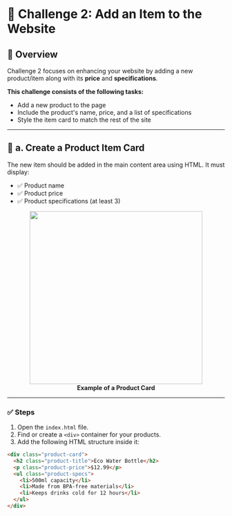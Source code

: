 # 🛒 Challenge 2: Add an Item to the Website

## 📝 Overview

Challenge 2 focuses on enhancing your website by adding a new product/item along with its **price** and **specifications**.

**This challenge consists of the following tasks:**

- Add a new product to the page
- Include the product's name, price, and a list of specifications
- Style the item card to match the rest of the site

---

## 🧩 a. Create a Product Item Card

The new item should be added in the main content area using HTML. It must display:

- ✅ Product name
- ✅ Product price
- ✅ Product specifications (at least 3)

<p align="center">
  <img src="./assets/challenge02-product-preview.png" width="400px"/>
  <br/>
  <b>Example of a Product Card</b>
</p>

---

### ✅ Steps

1. Open the `index.html` file.
2. Find or create a `<div>` container for your products.
3. Add the following HTML structure inside it:

```html
<div class="product-card">
  <h2 class="product-title">Eco Water Bottle</h2>
  <p class="product-price">$12.99</p>
  <ul class="product-specs">
    <li>500ml capacity</li>
    <li>Made from BPA-free materials</li>
    <li>Keeps drinks cold for 12 hours</li>
  </ul>
</div>

